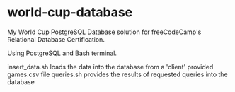 # world-cup-database
My World Cup PostgreSQL Database solution for freeCodeCamp's Relational Database Certification.

Using PostgreSQL and Bash terminal.

insert_data.sh loads the data into the database from a 'client' provided games.csv file
queries.sh provides the results of requested queries into the database
